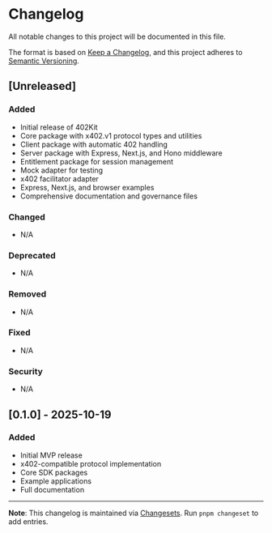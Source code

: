 # Changelog

All notable changes to this project will be documented in this file.

The format is based on [Keep a Changelog](https://keepachangelog.com/en/1.0.0/),
and this project adheres to [Semantic Versioning](https://semver.org/spec/v2.0.0.html).

## [Unreleased]

### Added

- Initial release of 402Kit
- Core package with x402.v1 protocol types and utilities
- Client package with automatic 402 handling
- Server package with Express, Next.js, and Hono middleware
- Entitlement package for session management
- Mock adapter for testing
- x402 facilitator adapter
- Express, Next.js, and browser examples
- Comprehensive documentation and governance files

### Changed

- N/A

### Deprecated

- N/A

### Removed

- N/A

### Fixed

- N/A

### Security

- N/A

## [0.1.0] - 2025-10-19

### Added

- Initial MVP release
- x402-compatible protocol implementation
- Core SDK packages
- Example applications
- Full documentation

---

**Note**: This changelog is maintained via [Changesets](https://github.com/changesets/changesets). Run `pnpm changeset` to add entries.
